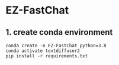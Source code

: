 # EZ-FastChat

## 1. create conda environment
```
conda create -n EZ-FastChat python=3.8
conda activate textdiffuser2
pip install -r requirements.txt
```
